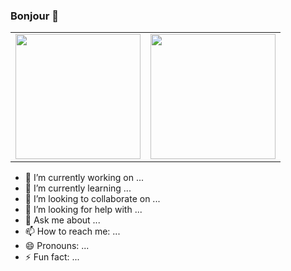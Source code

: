 ### Bonjour 👋

<table width="100%">
  <tr>
    <td>
      <img height="200em" src="https://github-readme-stats.vercel.app/api?username=qiqinn&show_icons=true&hide_border=true" /> 
    </td>
    <td> 
      <img height="200em" src="https://github-readme-stats.vercel.app/api/top-langs/?username=qiqinn&show_icons=true&hide_border=true&layout=compact&langs_count=10&hide=Jupyter Notebook"/> 
    </td>
  </tr>
<table>
  
- 🔭 I’m currently working on ...
- 🌱 I’m currently learning ...
- 👯 I’m looking to collaborate on ...
- 🤔 I’m looking for help with ...
- 💬 Ask me about ...
- 📫 How to reach me: ...
- 😄 Pronouns: ...
- ⚡ Fun fact: ...
<!--
**TotonAntoko/TotonAntoko** is a ✨ _special_ ✨ repository because its `README.md` (this file) appears on your GitHub profile.

Here are some ideas to get you started:


-->
